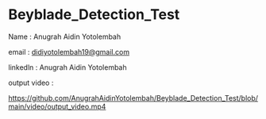# Beyblade_Detection_Test


Name : Anugrah Aidin Yotolembah

email : didiyotolembah19@gmail.com

linkedln : Anugrah Aidin Yotolembah 


output video : 

https://github.com/AnugrahAidinYotolembah/Beyblade_Detection_Test/blob/main/video/output_video.mp4
